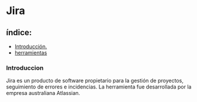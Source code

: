 # Jira
## índice:
- [Introducción.](#introduccion)
- [herramientas](#herramientas)

### Introduccion <a name="introduccion"></a>
Jira es un producto de software propietario para la gestión de proyectos, seguimiento de errores e incidencias. La herramienta fue desarrollada por la empresa australiana Atlassian.
